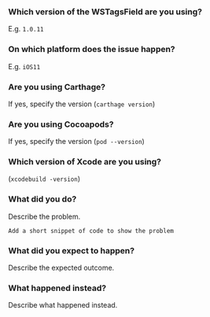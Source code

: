 ### Which version of the WSTagsField are you using? 
E.g. `1.0.11`

### On which platform does the issue happen? 
E.g. `iOS11`

### Are you using Carthage? 
If yes, specify the version (`carthage version`)

### Are you using Cocoapods? 
If yes, specify the version (`pod --version`)

### Which version of Xcode are you using? 
(`xcodebuild -version`)

### What did you do?
Describe the problem.
```
Add a short snippet of code to show the problem
```

### What did you expect to happen?
Describe the expected outcome.

### What happened instead?
Describe what happened instead.
